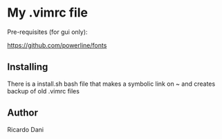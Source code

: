 # My .vimrc file

Pre-requisites (for gui only):

  https://github.com/powerline/fonts
  
## Installing

There is a install.sh bash file that makes a symbolic link on ~ and creates backup of old .vimrc files

## Author

Ricardo Dani
